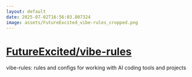 ```yaml
---
layout: default
date: 2025-07-02T16:56:03.807324
image: assets/FutureExcited_vibe-rules_cropped.png
---
```


# [FutureExcited/vibe-rules](https://github.com/FutureExcited/vibe-rules)

vibe-rules: rules and configs for working with AI coding tools and projects
